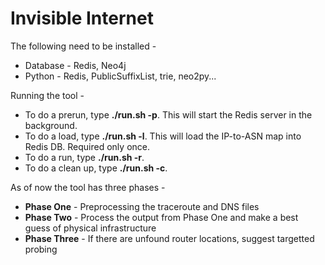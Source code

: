 Invisible Internet
==================

The following need to be installed -

+ Database - Redis, Neo4j
+ Python - Redis, PublicSuffixList, trie, neo2py...

Running the tool - 

+ To do a prerun, type **./run.sh -p**. This will start the Redis server in the background.
+ To do a load, type **./run.sh -l**. This will load the IP-to-ASN map into Redis DB. Required only once.
+ To do a run, type **./run.sh -r**.
+ To do a clean up, type **./run.sh -c**.

As of now the tool has three phases -

+ **Phase One** - Preprocessing the traceroute and DNS files
+ **Phase Two** - Process the output from Phase One and make a best guess of physical infrastructure
+ **Phase Three** - If there are unfound router locations, suggest targetted probing

